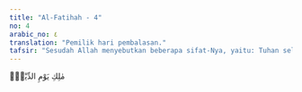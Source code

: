 ```yaml
---
title: "Al-Fatihah - 4"
no: 4
arabic_no: ٤
translation: "Pemilik hari pembalasan."
tafsir: "Sesudah Allah menyebutkan beberapa sifat-Nya, yaitu: Tuhan seluruh alam, Yang Maha Pengasih, Maha Penyayang, maka diiringi-Nya dengan menyebutkan satu sifat-Nya lagi, yaitu \"menguasai hari pembalasan\". Penyebutan ayat ini dimaksudkan agar kekuasaan Allah atas alam ini tak terhenti sampai di dunia ini saja, tetapi terus berkelanjutan sampai hari akhir.\n\nAda dua macam bacaan berkenaan dengan Malik. Pertama, dengan memanjangkan ma, dan kedua dengan memendekkannya. Menurut bacaan yang pertama, Malik artinya \"Yang memiliki\" (Yang empunya). Sedang menurut bacaan yang kedua, artinya \"Raja\". Kedua bacaan itu benar.\n\nBaik menurut bacaan yang pertama ataupun bacaan yang kedua, dapat dipahami dari kata itu arti \"berkuasa\" dan bertindak dengan sepenuhnya. Sebab itulah diterjemahkan dengan \"Yang menguasai\". \"Yaum\" artinya hari, tetapi yang dimaksud di sini ialah waktu secara mutlak.\n\nAd-din banyak artinya, di antaranya: (1) perhitungan, (2) ganjaran, pembalasan, (3) patuh, (4) menundukkan, dan (5) syariat, agama. Yang selaras di sini ialah dengan arti \"pembalasan\". Jadi, Maliki yaumiddin maksudnya \"Allah itulah yang berkuasa dan yang dapat bertindak dengan sepenuhnya terhadap semua makhluk-Nya pada hari pembalasan.\"\n\nSebetulnya pada hari kemudian itu banyak hal yang terjadi, yaitu Kiamat, kebangkitan, berkumpul, perhitungan, pembalasan, tetapi pembalasan sajalah yang disebut oleh Allah di sini, karena itulah yang terpenting. Yang lain dari itu, umpamanya kiamat, kebangkitan dan seterusnya, merupakan pendahuluan dari pembalasan, apalagi untuk targib dan tarhib (menggalakkan dan menakut-nakuti), penyebutan \"hari pembalasan\" itu lebih tepat.\n\nHari Akhirat Menurut Pendapat Akal (Filsafat)\n\nKepercayaan tentang adanya hari akhirat, yang di hari itu akan diadakan perhitungan terhadap perbuatan manusia pada masa hidupnya dan diadakan pembalasan yang setimpal, adalah suatu kepercayaan yang sesuai dengan akal. Sebab itu adanya hidup yang lain, sesudah hidup di dunia ini, bukan saja ditetapkan oleh agama, tetapi juga ditunjukkan oleh akal.\n\nSeseorang yang mau berpikir tentu akan merasa bahwa hidup di dunia ini belumlah sempurna, perlu disambung dengan hidup yang lain. Alangkah banyaknya orang yang teraniaya hidup di dunia ini telah pulang ke rahmatullah sebelum mendapat keadilan. Alangkah banyaknya orang yang berjasa kecil atau besar, belum mendapat penghargaan atas jasanya. Alangkah banyaknya orang yang telah berusaha, memeras keringat, membanting tulang, tetapi belum sempat lagi merasakan buah usahanya itu. Sebaliknya, alangkah banyaknya penjahat, penganiaya, pembuat onar, yang tak dapat dijangkau oleh pengadilan di dunia ini. Lebih-lebih kalau yang melakukan kejahatan atau aniaya itu orang yang berkuasa sebagai raja, pembesar dan lain-lain. Maka biarpun kejahatan dan aniaya itu telah merantai bangsa seluruhnya, tidaklah akan digugat orang, malah dia tetap dipuja dan dihormati. Maka, dimanakah akan didapat keadilan itu, seandainya nanti tidak ada mahkamah yang lebih tinggi, Mahkamah Allah di hari kemudian?\n\nSebab itu, para pemikir dari zaman dahulu telah ada yang sampai kepada kepercayaan tentang adanya hari akhirat itu, semata-mata dengan jalan berpikir, antara lain Pitagoras. Filsuf ini berpendapat bahwa hidup di dunia ini merupakan bekal hidup yang abadi di akhirat kelak. Sebab itu sejak dari dunia hendaklah orang bersedia untuk hidup yang abadi. Sokrates, Plato dan Aristoteles berpendapat, \"Jiwa yang baik akan merasakan kenikmatan dan kelezatan di akhirat, tetapi bukan kelezatan kebendaan, karena kelezatan kebendaan itu terbatas dan mendatangkan bosan dan jemu. Hanya kelezatan rohani, yang betapa pun banyak dan lamanya, tidak menyebabkan bosan dan jemu.\" \n\nKepercayaan Masyarakat Arab Sebelum Islam tentang Hari Akhirat\n\nDi antara masyarakat Arab sebelum Islam terdapat beberapa pemikir dan pujangga yang telah mempercayai adanya hari kemudian, seperti Zuhair bin Abi Sulma yang meninggal dunia setahun sebelum Nabi Muhammad saw diutus Allah sebagai rasul. \n\nAda pula di antara mereka yang tidak mempercayai adanya hari kemudian. Dengarlah apa yang dikatakan oleh salah seorang penyair mereka: \"Hidup, sesudah itu mati, sesudah itu dibangkitkan lagi, itulah cerita dongeng, hai fulan.\" Karena itu, datanglah agama Islam, membawa kepastian tentang adanya hari kemudian. Pada hari itu akan dihisab semua perbuatan yang telah dikerjakan manusia selama hidupnya, besar atau kecil. Allah berfirman:\n\n(7) Maka barang siapa mengerjakan kebaikan seberat zarrah, niscaya dia akan melihat (balasan)nya, (8) dan barang siapa mengerjakan kejahatan seberat zarrah, niscaya dia akan melihat (balasan)nya. (az-Zalzalah/99: 7-8)\n\nTidak sedikit ayat di dalam Al-Qur'an yang menjelaskan bahwa di antara mereka memang banyak yang tidak percaya adanya hari akhirat; hidup hanya di dunia, setelah itu selesai (al-An'am/6: 29 ; al-Mu'minun/23: 37). Mereka berkata, bila seorang bapak mati, maka lahir anak, bila suatu bangsa punah, maka datang bangsa lain. Mereka tidak percaya, bahwa sesudah mati manusia masih akan hidup kembali (Hud/11: 7; al-Isra'/17: 49) dan banyak lagi ayat senada yang menggambarkan pendirian demikian. Di dalam sejarah pemikiran tercatat bahwa sejak dahulu kala banyak anggapan yang demikian itu."
---
```


مٰلِكِ يَوْمِ الدِّيْنِۗ
